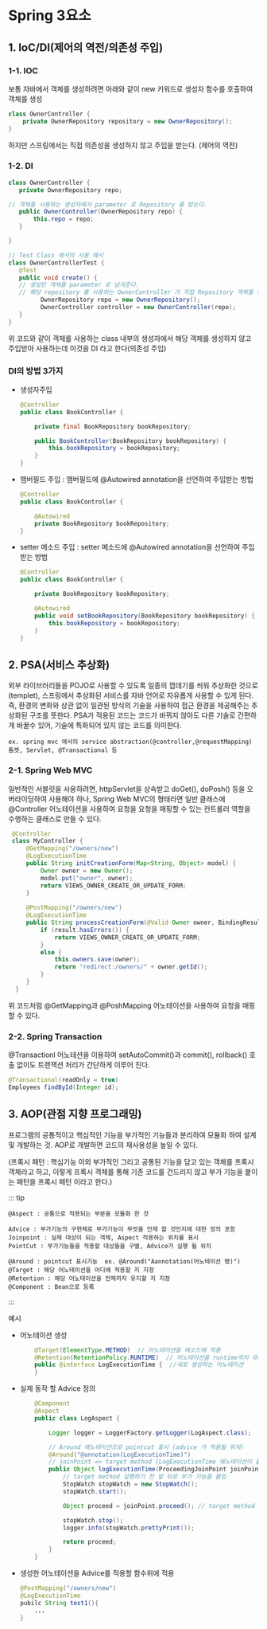
# Spring 3요소
## 1. IoC/DI(제어의 역전/의존성 주입)
### 1-1. IOC 

보통 자바에서 객체를 생성하려면 아래와 같이 new 키워드로 생성자 함수를 호출하여 객체를 생성
``` java
class OwnerController {
    private OwnerRepository repository = new OwnerRepository();
}
```
하지만 스프링에서는 직접 의존성을 생성하지 않고 주입을 받는다. (제어의 역전)


### 1-2. DI

``` java
class OwnerController {
   private OwnerRepository repo;

// 객체를 사용하는 생성자에서 parameter 로 Repository 를 받는다.
   public OwnerController(OwnerRepository repo) {
       this.repo = repo;
   } 

}

// Test Class 에서의 사용 예시
class OwnerControllerTest {
   @Test
   public void create() {
   // 생성된 객체를 parameter 로 넘겨준다.
   // 해당 repository 를 사용하는 OwnerController 가 직접 Repository 객체를 생성해서 사용하지 않는다.
         OwnerRepository repo = new OwnerRepository();
         OwnerController controller = new OwnerController(repo);
   }
}
```
위 코드와 같이 객체를 사용하는 class 내부의 생성자에서 해당 객체를 생성하지 않고 주입받아 사용하는데 이것을 DI 라고 한다(의존성 주입)

  ### DI의 방법 3가지
  - 생성자주입
    ``` java
    @Controller
    public class BookController {

        private final BookRepository bookRepository;

        public BookController(BookRepository bookRepository) {
            this.bookRepository = bookRepository;
        }
    }
    ```
  - 맴버필드 주입 : 맴버필드에 @Autowired annotation을 선언하여 주입받는 방법

    ``` java
    @Controller
    public class BookController {

        @Autowired
        private BookRepository bookRepository;
    }
    ```

  - setter 메소드 주입 : setter 메소드에 @Autowired annotation을 선언하여 주입받는 방법 
    ``` java
    @Controller
    public class BookController {

        private BookRepository bookRepository;

        @Autowired
        public void setBookRepository(BookRepository bookRepository) {
            this.bookRepository = bookRepository;
        }
    }
    ```

## 2. PSA(서비스 추상화)
 외부 라이브러리들을 POJO로 사용할 수 있도록 일종의 껍데기를 씌워 추상화한 것으로(templet), 스프링에서 추상화된 서비스를 자바 언어로 자유롭게 사용할 수 있게 된다. 
 즉, 환경의 변화와 상관 없이 일관된 방식의 기술을 사용하여 접근 환경을 제공해주는 추상화된 구조를 뜻한다.
PSA가 적용된 코드는 코드가 바뀌지 않아도 다른 기술로 간편하게 바꿀수 있어, 기술에 특화되어 있지 않는 코드를 의미한다.

```ex. spring mvc 에서의 service abstraction(@controller,@requestMapping) 톰켓, Servlet, @Transactional 등 ```

### 2-1. Spring Web MVC 
 일반적인 서블릿을 사용하려면, httpServlet을 상속받고 doGet(), doPosh() 등을 오버라이딩하여 사용해야 하나,  Spring Web MVC의 형태라면 일반 클래스에 @Controller 어노테이션을 사용하여 요청을 요청을 매핑할 수 있는 컨트롤러 역할을 수행하는 클래스로 만들 수 있다.   
    
   ``` java
    @Controller
    class MyController {
        @GetMapping("/owners/new")
        @LogExecutionTime
        public String initCreationForm(Map<String, Object> model) {
            Owner owner = new Owner();
            model.put("owner", owner);
            return VIEWS_OWNER_CREATE_OR_UPDATE_FORM;
        }
        
        @PostMapping("/owners/new")
        @LogExecutionTime
        public String processCreationForm(@Valid Owner owner, BindingResult result) {
            if (result.hasErrors()) {
                return VIEWS_OWNER_CREATE_OR_UPDATE_FORM;
            }
            else {
                this.owners.save(owner);
                return "redirect:/owners/" + owner.getId();
            }
        }
     }
   ```

   위 코드처럼 @GetMapping과 @PoshMapping 어노테이션을 사용하여 요청을 매핑할 수 있다.

### 2-2. Spring Transaction
@Transactionl 어노테션을 이용하여 setAutoCommit()과 commit(), rollback() 호출 없이도 트랜잭션 처리가 간단하게 이루어 진다.

```java  
@Transactional(readOnly = true)
Employees findById(Integer id);
```

## 3. AOP(관점 지향 프로그래밍)
 프로그램의 공통적이고 핵심적인 기능을 부가적인 기능들과 분리하여 모듈화 하여 설계 및 개발하는 것. 
 AOP로 개발하면 코드의 재사용성을 높일 수 있다. 

(프록시 패턴 : 핵심기능 이외 부가적인 그리고 공통된 기능을 담고 있는 객체를 프록시 객체라고 하고, 이렇게 프록시 객체를 통해 기존 코드를 건드리지 않고 부가 기능을 붙이는 패턴을 프록시 패턴 이라고 한다.)

::: tip 

    @Aspect : 공통으로 적용되는 부분을 모듈화 한 것 

    Advice : 부가기능의 구현체로 부가기능이 무엇을 언제 할 것인지에 대한 정의 포함  
    Joinpoint : 실제 대상이 되는 객체, Aspect 적용하는 위치를 표시
    PointCut : 부가기능들을 적용할 대상들을 구별, Advice가 실행 될 위치

    @Around : pointcut 표시기능  ex. @Around("Aannotation(어노테이션 명)")
    @Target : 해당 어노테이션을 어디에 적용할 지 지정  
    @Retention : 해당 어노테이션을 언제까지 유지할 지 지정  
    @Component : Bean으로 등록   
:::


예시  
- 어노테이션 생성
    ``` java
        @Target(ElementType.METHOD)  // 어노테이션을 메소드에 적용
        @Retention(RetentionPolicy.RUNTIME)  // 어노테이션을 runtime까지 유지
        public @interface LogExecutionTime {  //새로 생성하는 어노테이션
        }
    ```
- 실제 동작 할 Advice 정의
    ``` java
        @Component 
        @Aspect 
        public class LogAspect {

            Logger logger = LoggerFactory.getLogger(LogAspect.class);

            // Around 애노테이션으로 pointcut 표시 (advice 가 적용될 위치)
            @Around("@annotation(LogExecutionTime)")
            // joinPoint => target method (LogExecutionTime 애노테이션이 붙은 method)
            public Object logExecutionTime(ProceedingJoinPoint joinPoint) throws Throwable {
                // target method 실행하기 전 앞 뒤로 부가 기능을 붙임
                StopWatch stopWatch = new StopWatch();
                stopWatch.start();

                Object proceed = joinPoint.proceed(); // target method 실행

                stopWatch.stop();
                logger.info(stopWatch.prettyPrint());

                return proceed;
            }
        }
    ```
- 생성한 어노테이션을 Advice를 적용할 함수위에 적용
    ```java
    @PostMapping("/owners/new")
    @LogExecutionTime
    pubilc String test1(){
        ...
    }

    ```

